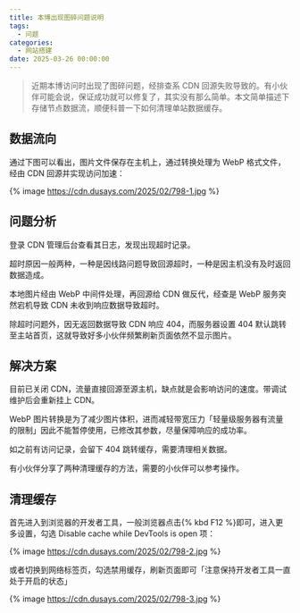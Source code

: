 ```yaml
---
title: 本博出现图碎问题说明
tags:
  - 问题
categories:
  - 网站搭建
date: 2025-03-26 00:00:00
---
```


> 近期本博访问时出现了图碎问题，经排查系 CDN 回源失败导致的。有小伙伴可能会说，保证成功就可以修复了，其实没有那么简单。本文简单描述下存储节点数据流，顺便科普一下如何清理单站数据缓存。

<!-- more -->

## 数据流向

通过下图可以看出，图片文件保存在主机上，通过转换处理为 WebP 格式文件，经由 CDN 回源并实现访问加速：

{% image https://cdn.dusays.com/2025/02/798-1.jpg %}

## 问题分析

登录 CDN 管理后台查看其日志，发现出现超时记录。

超时原因一般两种，一种是因线路问题导致回源超时，一种是因主机没有及时返回数据造成。

本地图片经由 WebP 中间件处理，再回源给 CDN 做反代，经查是 WebP 服务突然宕机导致 CDN 未收到响应数据导致超时。

除超时问题外，因无返回数据导致 CDN 响应 404，而服务器设置 404 默认跳转至主站首页，这就导致好多小伙伴频繁刷新页面依然不显示图片。

## 解决方案

目前已关闭 CDN，流量直接回源至源主机，缺点就是会影响访问的速度。带调试维护后会重新挂上 CDN。

WebP 图片转换是为了减少图片体积，进而减轻带宽压力「轻量级服务器有流量的限制」因此不能暂停使用，已修改其参数，尽量保障响应的成功率。

如之前有访问记录，会留下 404 跳转缓存，需要清理相关数据。

有小伙伴分享了两种清理缓存的方法，需要的小伙伴可以参考操作。

## 清理缓存

首先进入到浏览器的开发者工具，一般浏览器点击{% kbd F12 %}即可，进入更多设置，勾选 Disable cache while DevTools is open 项：

{% image https://cdn.dusays.com/2025/02/798-2.jpg %}

或者切换到网络标签页，勾选禁用缓存，刷新页面即可「注意保持开发者工具一直处于开启的状态」

{% image https://cdn.dusays.com/2025/02/798-3.jpg %}